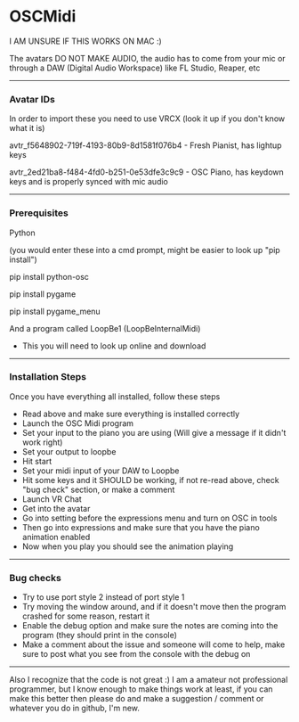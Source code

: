 # OSCMidi

I AM UNSURE IF THIS WORKS ON MAC :)

The avatars DO NOT MAKE AUDIO, the audio has to come from your mic or through a DAW (Digital Audio Workspace) like FL Studio, Reaper, etc

-----------------------------------

### Avatar IDs

In order to import these you need to use VRCX (look it up if you don't know what it is)

avtr_f5648902-719f-4193-80b9-8d1581f076b4 - Fresh Pianist, has lightup keys

avtr_2ed21ba8-f484-4fd0-b251-0e53dfe3c9c9 - OSC Piano, has keydown keys and is properly synced with mic audio

-----------------------------------

### Prerequisites

Python

(you would enter these into a cmd prompt, might be easier to look up "pip install")

pip install python-osc

pip install pygame

pip install pygame_menu

And a program called LoopBe1 (LoopBeInternalMidi)
- This you will need to look up online and download

-----------------------------------

### Installation Steps

Once you have everything all installed, follow these steps

- Read above and make sure everything is installed correctly
- Launch the OSC Midi program
- Set your input to the piano you are using (Will give a message if it didn't work right)
- Set your output to loopbe
- Hit start
- Set your midi input of your DAW to Loopbe
- Hit some keys and it SHOULD be working, if not re-read above, check "bug check" section, or make a comment
- Launch VR Chat
- Get into the avatar
- Go into setting before the expressions menu and turn on OSC in tools
- Then go into expressions and make sure that you have the piano animation enabled
- Now when you play you should see the animation playing

-----------------------------------

### Bug checks

- Try to use port style 2 instead of port style 1
- Try moving the window around, and if it doesn't move then the program crashed for some reason, restart it
- Enable the debug option and make sure the notes are coming into the program (they should print in the console)
- Make a comment about the issue and someone will come to help, make sure to post what you see from the console with the debug on

-----------------------------------

Also I recognize that the code is not great :) I am a amateur not professional programmer, but I know enough to make things work at least, if you can make this better then please do and make a suggestion / comment or whatever you do in github, I'm new. 
